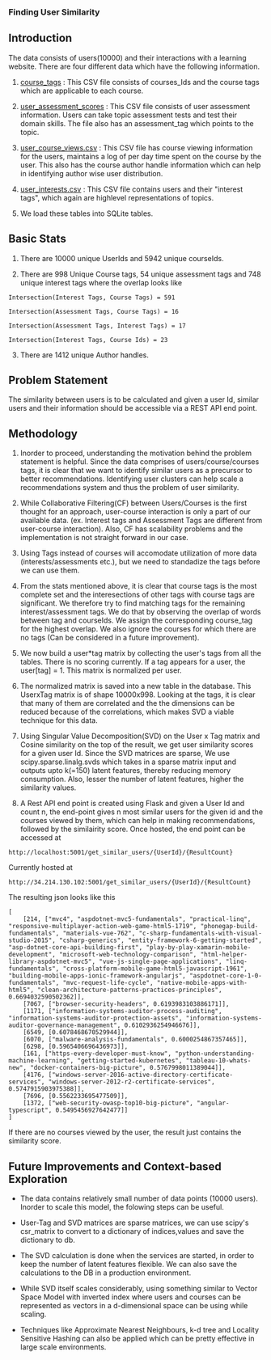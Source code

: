 ### Finding User Similarity ##
## Introduction ##

The data consists of users(10000) and their interactions with a learning website. There are four different data which have the following information.

1) [course_tags](data/course_tags.csv) : This CSV file consists of courses_Ids and the course tags which are applicable to each course. 

2) [user_assessment_scores](data/user_assessment_scores.csv) : This CSV file consists of user assessment information. Users can take topic assessment tests and test their domain skills.
The file also has an assessment_tag which points to the topic. 

3) [user_course_views.csv](data/user_course_views.csv) : This CSV file has course viewing information for the users, maintains a log of per day time spent on the course by the user.
This also has the course author handle information which can help in identifying author wise user distribution.

4) [user_interests.csv](data/user_interests.csv) : This CSV file contains users and their "interest tags", which again are highlevel representations of topics.

5) We load these tables into SQLite tables.


## Basic Stats ##

1) There are 10000 unique UserIds and 5942 unique courseIds.

2) There are 998 Unique Course tags, 54 unique assessment tags and 748 unique interest tags where the overlap looks like

```
Intersection(Interest Tags, Course Tags) = 591

Intersection(Assessment Tags, Course Tags) = 16

Intersection(Assessment Tags, Interest Tags) = 17

Intersection(Interest Tags, Course Ids) = 23
```

3) There are 1412 unique Author handles.


## Problem Statement ##

The similarity between users is to be calculated and given a user Id, similar users and their information should be accessible via a REST API end point.


## Methodology ##


1) Inorder to proceed, understanding the motivation behind the problem statement is helpful. Since the data comprises of users/course/courses tags, it is clear that we want to
identify similar users as a precursor to better recommendations. Identifying user clusters can help scale a recommendations system and thus the problem of user similarity.

2) While Collaborative Filtering(CF) between Users/Courses is the first thought for an approach, user-course interaction is only a part of our available data.
(ex. Interest tags and Assessment Tags are different from user-course interaction). Also, CF has scalability problems and the implementation is not straight forward in our case.

3) Using Tags instead of courses will accomodate utilization of more data (interests/assessments etc.), but we need to standadize the tags before we can use them.

4) From the stats mentioned above, it is clear that course tags is the most complete set and the interesections of other tags with course tags are significant. We 
therefore try to find matching tags for the remaining interest/assessment tags. We do that by observing the overlap of words between tag and courseIds. We assign the corresponding
course_tag for the highest overlap. We also ignore the courses for which there are no tags (Can be considered in a future improvement).

5) We now build a user*tag matrix by collecting the user's tags from all the tables. There is no scoring currently. If a tag appears for a user, the user[tag] = 1.
This matrix is normalized per user.
 
6) The normalized matrix is saved into a new table in the database. This UserxTag matrix is of shape 10000x998. Looking at the tags, it is clear that many of them are correlated and
the the dimensions can be reduced because of the correlations, which makes SVD a viable technique for this data.

7) Using Singular Value Decomposition(SVD) on the User x Tag matrix and Cosine similarity on the top of the result, we get user similarity scores for a given user Id.
Since the SVD matrices are sparse, We use scipy.sparse.linalg.svds which takes in a sparse matrix input and outputs upto k(=150) latent features, thereby reducing memory consumption.
Also, lesser the number of latent features, higher the similarity values.

8) A Rest API end point is created using Flask and given a User Id and count n, the end-point gives n most similar users for the given id and the courses viewed by them,
which can help in making recommendations, followed by the similairity score. Once hosted, the end point can be accessed at

```
http://localhost:5001/get_similar_users/{UserId}/{ResultCount}
``` 


Currently hosted at

```
http://34.214.130.102:5001/get_similar_users/{UserId}/{ResultCount}
```


The resulting json looks like this

```
[
	[214, ["mvc4", "aspdotnet-mvc5-fundamentals", "practical-linq", "responsive-multiplayer-action-web-game-html5-1719", "phonegap-build-fundamentals", "materials-vue-762", "c-sharp-fundamentals-with-visual-studio-2015", "csharp-generics", "entity-framework-6-getting-started", "asp-dotnet-core-api-building-first", "play-by-play-xamarin-mobile-development", "microsoft-web-technology-comparison", "html-helper-library-aspdotnet-mvc5", "vue-js-single-page-applications", "linq-fundamentals", "cross-platform-mobile-game-html5-javascript-1961", "building-mobile-apps-ionic-framework-angularjs", "aspdotnet-core-1-0-fundamentals", "mvc-request-life-cycle", "native-mobile-apps-with-html5", "clean-architecture-patterns-practices-principles", 0.6694032590502362]],
	[7067, ["browser-security-headers", 0.6193983103886171]],
	[1171, ["information-systems-auditor-process-auditing", "information-systems-auditor-protection-assets", "information-systems-auditor-governance-management", 0.6102936254946676]],
	[6549, [0.6078468670529944]],
	[6070, ["malware-analysis-fundamentals", 0.6000254867357465]],
	[6298, [0.5965406696436973]],
	[161, ["https-every-developer-must-know", "python-understanding-machine-learning", "getting-started-kubernetes", "tableau-10-whats-new", "docker-containers-big-picture", 0.5767998011389044]],
	[4176, ["windows-server-2016-active-directory-certificate-services", "windows-server-2012-r2-certificate-services", 0.5747915903975388]],
	[7696, [0.5562233695477509]],
	[1372, ["web-security-owasp-top10-big-picture", "angular-typescript", 0.5495456927642477]]
]
```

If there are no courses viewed by the user, the result just contains the similarity score.


## Future Improvements and Context-based Exploration ##

* The data contains relatively small number of data points (10000 users). Inorder to scale this model, the folowing steps can be useful.

* User-Tag and SVD matrices are sparse matrices, we can use scipy's csr_matrix to convert to a dictionary of indices,values and save the dictionary to db.

* The SVD calculation is done when the services are started, in order to keep the number of latent features flexible. We can also save the calculations to the DB in a production environment.

* While SVD itself scales considerably, using something similar to Vector Space Model with inverted index where users and courses can be represented as vectors in a d-dimensional space can be using while scaling.

* Techniques like Approximate Nearest Neighbours, k-d tree and Locality Sensitive Hashing can also be applied which can be pretty effective in large scale environments.


